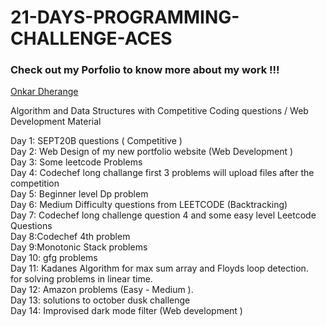 # 21-DAYS-PROGRAMMING-CHALLENGE-ACES

### Check out my Porfolio to know more about my work !!!
[Onkar Dherange](https://onkar.netlify.app/)

Algorithm and Data Structures with Competitive Coding questions / Web Development Material

Day 1: SEPT20B questions ( Competitive )\
Day 2: Web Design of my new portfolio website (Web Development )\
Day 3: Some leetcode Problems\
Day 4: Codechef long challange first 3 problems will upload files after the competition\
Day 5: Beginner level Dp problem\
Day 6: Medium Difficulty questions from LEETCODE (Backtracking)\
Day 7: Codechef long challenge question 4 and some easy level Leetcode Questions\
Day 8:Codechef 4th problem\
Day 9:Monotonic Stack problems\
Day 10: gfg problems\
Day 11: Kadanes Algorithm for max sum array and Floyds loop detection.\
        for solving problems in linear time.\
Day 12: Amazon problems (Easy - Medium ).\
Day 13: solutions to october dusk challenge\
Day 14: Improvised dark mode filter (Web development )
        

